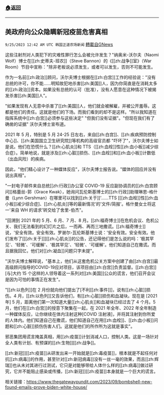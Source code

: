 ###  [:house:返回](README.md)
---


## 美政府向公众隐瞒新冠疫苗危害真相
`9/25/2023 12:42 AM UTC 韩国正道农场新闻` [轉載自GNews](https://gnews.org/articles/1735821)



这些注射剂对人类犯下的灾难性罪行怎么会被允许发生？"纳奥米-沃尔夫（Naomi Wolf）博士在[[zh:史蒂夫-班农]]（Steve Bannon）的《[[zh:战争]]室》（War Room）节目中宣称："除非老板说必须发生，或者可以发生，否则不可能发生。

  

作为一名前[[zh:政治]]顾问，沃尔夫博士根据在[[zh:白宫]]工作的经验说："没有总统的许可，你不能......明知故犯地杀害[[zh:美国]]人，因为你简直是在消耗太多的[[zh:政治]]资本。如果没有总统的认可（批准），没有人愿意在这种情况下被揭发杀害[[zh:美国]]人"。

  

"如果发现有人无意中杀害了[[zh:美国]]人，他们就会被解雇，并被公开羞辱。这都是他们的责任。这就是他们的下场。而我们看到的却不是这样。"所以我知道在指挥系统中[[zh:白宫]]必须参与这些决定" "但我们没有证据"。"但现在我们有了确凿的证据" 沃尔夫博士宣布道。

  

2021 年 5 月，特别是 5 月 24-25 日左右，来自[[zh:白宫]]、[[zh:疾病预防控制中心]]、[[zh:美国国立卫生研究院]]等机构的高级官员都 "吓坏了"，沃尔夫博士如是说。他们在恐慌什么？[[zh:心肌炎]]和 TTS（[[zh:血栓]]性[[zh:血小板]]减少综合症）。简单地说，就是涉及[[zh:心脏]]损伤、[[zh:血栓]]和[[zh:血小板]]计数低（出血风险）的疾病。

  

因此，"他们精心设计了一种媒体反应"，沃尔夫博士报告说。"媒体的回应并没有说出真相"。

  

"一封电子邮件来自总统[[zh:行政]]办公室 COVID-19 反应副协调员的[[zh:白宫顾问]]格蕾丝-郭（Grace Kwak），她询问瓦伦斯基博士的[[zh:行政]]助理琳恩-格什曼（Lynn Gershman）在哪里可以找到[[zh:关于]]'......TTS \[[[zh:血栓]]性[[zh:血小板]]减少综合症\]、[[zh:心肌炎]]等的最新情况'的'文件/简报'。格什曼女士将这一'来自 WH 的请求'转交给了舍里-伯杰"。

  

"回溯到 2021 年的 5 月、6 月、7 月、8 月。[[zh:福奇博士]]在危机会议、危机公关、我们无法看到的幻灯片之后，一而再、再而三地撒谎。[[zh:福奇博士]]说，'安全有效。安全有效。罗谢尔-瓦伦斯基博士说：'安全有效。安全有效。他们发布了\[[[zh:关于]]\][[zh:心肌炎]]的公告，还记得他们是怎么说的吗：'极其罕见'、'轻微'、'可缓解'、'极其罕见'、'轻微'、'可缓解'。他们知道自己在撒谎。而且据我回忆，他们对[[zh:凝血]]问题只字未提"。

  

"沃尔夫博士解释说，"基本上，他们从这套危机公关方案中创建了由[[zh:白宫]]最高级顾问指导的COVID-19应对项目，该项目由[[zh:白宫]]负责监督。[[zh:白宫]]\[与\]大约 15 个这样的人领导着这一系列对[[zh:美国]]公众的谎言，他们召开会议是因为可怕的事情正在发生"。

  

"[[zh:以色列]]在 2 月份就向他们提出了\[不利[[zh:事件]]\]，说有[[zh:心脏]]损伤。4 月，[[zh:以色列]]又告诉他们，有[[zh:心脏]]损伤和血凝块。现在是 \[2021 年\] 5 月，距离他们第一次知道大量[[zh:心肌炎]]和血凝块已经过去了 4 个月。5 月，他们在[[zh:白宫]]的授意下聚集在一起，在 2021 年全年、2022 年全年制造一种媒体反应，让你继续在体内注射这种\[COVID 注射液\]，并将其注射到你所爱的人体内。他们知道自己在撒谎，他们知道自己在用[[zh:血栓]]、[[zh:血小板]]问题和[[zh:心脏]]损伤伤害人们。这就是他们的所作所为这就是事实"。

  

邪恶集团用谎言掩盖真相，用[[zh:疫苗]]计划消减人口，控制人类。这是一场针对全人类有计划、有预谋的[[zh:生物]][[zh:战争]]。

[[zh:新冠]][[zh:疫苗]]从研发出来一开始就是[[zh:毒疫苗]]，根本就是不起任何对抗[[zh:病毒]]的作用，甚至针对[[zh:新冠病毒]]没有一丝一毫的效果，而且[[zh:辉瑞]]也从未对其进行过测试，它只是对能够带给人体什么样的[[zh:病毒]]做过研究，它并不能阻止感染或传播，[[zh:新冠]][[zh:疫苗]]本身就是一个巨大的谎言。

  

相关链接：https://www.thegatewaypundit.com/2023/09/bombshell-new-found-emails-prove-biden-white-house/

